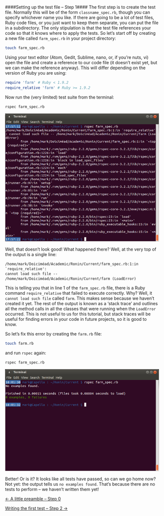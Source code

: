 ####Setting up the test file – Step 1####
The first step is to create the test file. Normally this will be of the form `classname_spec.rb`, though you can specify whichever name you like. If there are going to be a lot of test files, Ruby code files, or you just want to keep them separate, you can put the file in a subdirectory. The only stipulation is that the test file references your code so that it knows where to apply the tests. So let’s start off by creating a new file called `farm_spec.rb` in your project directory:

```bash
touch farm_spec.rb
```

Using your text editor (Atom, Gedit, Sublime, nano, or, if you’re nuts, vi) open the file and create a reference to our code file (it doesn’t exist yet, but we can make the reference anyway). This will differ depending on the version of Ruby you are using:

```ruby
require 'farm' # Ruby < 1.9.2
require_relative 'farm' # Ruby >= 1.9.2
```

Now run the (very limited) test suite from the terminal:

```bash
rspec farm_spec.rb
```

![Eep! Look at all those errors!](../screenies/farm/require-relative.png "Eep! Look at all those errors!")

Well, that doesn’t look good! What happened there? Well, at the very top of the output is a single line:

```
/home/mark/Doiciméad/Academic/Ronin/Current/farm_spec.rb:1:in `require_relative':
cannot load such file -- /home/mark/Doiciméad/Academic/Ronin/Current/farm (LoadError)
```

This is telling you that in line 1 of the `farm_spec.rb` file, there is a Ruby command `require_relative` that failed to execute correctly. Why? Well, it `cannot load such file` called `farm`. This makes sense because we haven’t created it yet. The rest of the output is known as a ‘stack trace’ and outlines all the method calls in all the classes that were running when the `LoadError` occurred. This is not useful to us for this tutorial, but stack traces will be useful for finding errors in your code in future projects, so it is good to know.

So let’s fix this error by creating the `farm.rb` file:

```bash
touch farm.rb
```

and run `rspec` again:

```bash
rspec farm_spec.rb
```

![Well that looks good, doesn’t it?](../screenies/farm/no-examples.png "Well that looks good, doesn’t it?")

Better! Or is it? It looks like all tests have passed, so can we go home now? Not yet: the output tells us `no examples found`. That’s because there are no tests to perform – we haven’t written them yet!

[← A little preamble – Step 0](./writing_tests_preamble.md)

[Writing the first test – Step 2 →](./writing_tests_step2.md)
